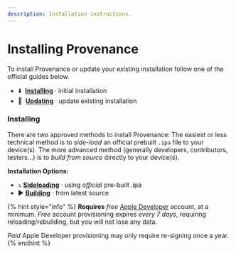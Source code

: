 ```yaml
---
description: Installation instructions.
---
```


# Installing Provenance

To install Provenance or update your existing installation follow one of the official guides below.

* ⬇️  [**Installing**](./#installing-alt) · initial installation
* 🔄  [**Updating**](updating.md) · update existing installation

### Installing <a id="installing-alt"></a>

There are two approved methods to install Provenance: The easiest or less technical method is to _side-load_ an official prebuilt `.ipa` file to your device\(s\). The more advanced method \(generally developers, contributors, testers…\) is to _build from source_ directly to your device\(s\).

**Installation Options:**

* ⤵️  [**Sideloading**](sideloading.md) · using _official_ pre-built .ipa
* ▶️  [**Building**](building-from-source.md) · from latest source

{% hint style="info" %}
**Requires** _free_ [Apple Developer](https://9to5mac.com/2016/03/27/how-to-create-free-apple-developer-account-sideload-apps/) account, at a minimum. _Free_ account provisioning expires _every 7 days_, requiring reloading/rebuilding, but you will not lose any data.  
  
_Paid_ Apple Developer provisioning may only require re-signing once a year.
{% endhint %}



